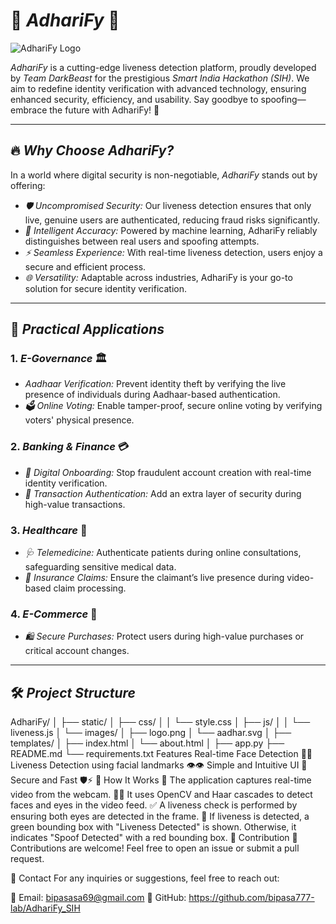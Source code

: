 # 🌟 *AdhariFy* 🌟  

![AdhariFy Logo](static/images/logo.png)  

*AdhariFy* is a cutting-edge liveness detection platform, proudly developed by *Team DarkBeast* for the prestigious *Smart India Hackathon (SIH)*. We aim to redefine identity verification with advanced technology, ensuring enhanced security, efficiency, and usability. Say goodbye to spoofing—embrace the future with AdhariFy! 🚀  

---

## 🔥 *Why Choose AdhariFy?*  

In a world where digital security is non-negotiable, *AdhariFy* stands out by offering:  

- *🛡 Uncompromised Security:* Our liveness detection ensures that only live, genuine users are authenticated, reducing fraud risks significantly.  
- *🧠 Intelligent Accuracy:* Powered by machine learning, AdhariFy reliably distinguishes between real users and spoofing attempts.  
- *⚡ Seamless Experience:* With real-time liveness detection, users enjoy a secure and efficient process.  
- *🌐 Versatility:* Adaptable across industries, AdhariFy is your go-to solution for secure identity verification.  

---

## 🚀 *Practical Applications*  

### 1. *E-Governance* 🏛  
- *Aadhaar Verification:* Prevent identity theft by verifying the live presence of individuals during Aadhaar-based authentication.  
- *🗳 Online Voting:* Enable tamper-proof, secure online voting by verifying voters' physical presence.  

### 2. *Banking & Finance* 💳  
- *📲 Digital Onboarding:* Stop fraudulent account creation with real-time identity verification.  
- *💸 Transaction Authentication:* Add an extra layer of security during high-value transactions.  

### 3. *Healthcare* 🏥  
- *🩺 Telemedicine:* Authenticate patients during online consultations, safeguarding sensitive medical data.  
- *🧾 Insurance Claims:* Ensure the claimant’s live presence during video-based claim processing.  

### 4. *E-Commerce* 🛒  
- *🛍 Secure Purchases:* Protect users during high-value purchases or critical account changes.  

---

## 🛠 *Project Structure*
AdhariFy/
│
├── static/
│   ├── css/
│   │   └── style.css
│   ├── js/
│   │   └── liveness.js
│   └── images/
│       ├── logo.png
│       └── aadhar.svg
│
├── templates/
│   ├── index.html
│   └── about.html
│
├── app.py
├── README.md
└── requirements.txt
Features
Real-time Face Detection 🧑‍💻
Liveness Detection using facial landmarks 👁👁
Simple and Intuitive UI 🎨
Secure and Fast 🛡⚡
🎯 How It Works
📸 The application captures real-time video from the webcam.
🕵‍♂ It uses OpenCV and Haar cascades to detect faces and eyes in the video feed.
✅ A liveness check is performed by ensuring both eyes are detected in the frame.
💚 If liveness is detected, a green bounding box with "Liveness Detected" is shown. Otherwise, it indicates "Spoof Detected" with a red bounding box.
🌟 Contribution
🤝 Contributions are welcome! Feel free to open an issue or submit a pull request.

💬 Contact
For any inquiries or suggestions, feel free to reach out:

📧 Email: bipasasa69@gmail.com
🐙 GitHub: https://github.com/bipasa777-lab/AdhariFy_SIH
